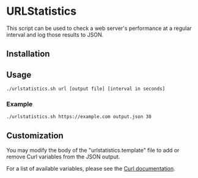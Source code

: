 # URLStatistics
This script can be used to check a web server's performance at a regular interval and log those results to JSON.

## Installation

## Usage

```./urlstatistics.sh url [output file] [interval in seconds]```

### Example 

  `./urlstatistics.sh https://example.com output.json 30`
	
## Customization

You may modify the body of the "urlstatistics.template" file to add or remove Curl variables from the JSON output. 

For a list of available variables, please see the [Curl documentation](https://ec.haxx.se/usingcurl/usingcurl-verbose/usingcurl-writeout).

